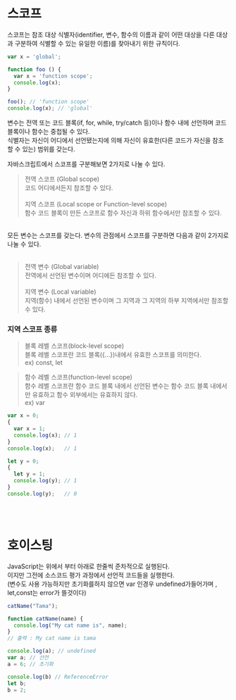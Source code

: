 # 스코프

스코프는 참조 대상 식별자(identifier, 변수, 함수의 이름과 같이 어떤 대상을 다른 대상과 구분하여 식별할 수 있는 유일한 이름)를 찾아내기 위한 규칙이다. <br/>
```js
var x = 'global';

function foo () {
  var x = 'function scope';
  console.log(x);
}

foo(); // 'function scope'
console.log(x); // 'global'
```
변수는 전역 또는 코드 블록(if, for, while, try/catch 등)이나 함수 내에 선언하며 코드 블록이나 함수는 중첩될 수 있다.  <br/>
식별자는 자신이 어디에서 선언됐는지에 의해 자신이 유효한(다른 코드가 자신을 참조할 수 있는) 범위를 갖는다. <br/>


자바스크립트에서 스코프를 구분해보면 2가지로 나눌 수 있다.

>전역 스코프 (Global scope)<br/>
코드 어디에서든지 참조할 수 있다.<br/><br/>
지역 스코프 (Local scope or Function-level scope)<br/>
함수 코드 블록이 만든 스코프로 함수 자신과 하위 함수에서만 참조할 수 있다.<br/>

<br/>
모든 변수는 스코프를 갖는다. 변수의 관점에서 스코프를 구분하면 다음과 같이 2가지로 나눌 수 있다.
<br/><br/>

>전역 변수 (Global variable)<br/>
전역에서 선언된 변수이며 어디에든 참조할 수 있다.<br/><br/>
지역 변수 (Local variable)<br/>
지역(함수) 내에서 선언된 변수이며 그 지역과 그 지역의 하부 지역에서만 참조할 수 있다.<br/>


### 지역 스코프 종류
>블록 레벨 스코프(block-level scope)<br/>
블록 레벨 스코프란 코드 블록({…})내에서 유효한 스코프를 의미한다.<br/>
ex) const, let

>함수 레벨 스코프(function-level scope)<br/>
함수 레벨 스코프란 함수 코드 블록 내에서 선언된 변수는 함수 코드 블록 내에서만 유효하고 함수 외부에서는 유효하지 않다.<br/>
ex) var
```js
var x = 0;
{
  var x = 1;
  console.log(x); // 1
}
console.log(x);   // 1

let y = 0;
{
  let y = 1;
  console.log(y); // 1
}
console.log(y);   // 0
```
<br/>
<br/>

# 호이스팅

JavaScript는 위에서 부터 아래로 한줄씩 준차적으로 실행된다. <br/>
이지만 그전에 소스코드 평가 과정에서 선언적 코드들을 실행한다. <br/>
(변수도 사용 가능하지만 초기화를하지 않으면 var 인경우 undefined가들어가며 , let,const는 error가 뜰것이다) <br/>

```js
catName("Tama");

function catName(name) {
  console.log("My cat name is", name);
}
// 출력 : My cat name is tama

console.log(a); // undefined
var a; // 선언
a = 6; // 초기화

console.log(b) // ReferenceError
let b;
b = 2;
```
<br/>













